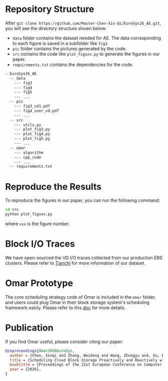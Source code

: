 # Repository Structure

After `git clone https://github.com/Master-Chen-Xin-Qi/EuroSys26_AE.git`, you will see the directory structure shown below:

- `data` folder contains the dataset needed for AE. The data corresponding to each figure is saved in a subfolder like `fig3`.
- `pic` folder contains the pictures generated by the code.
- `src` contains the code like `plot_figxxx.py` to generate the figures in our paper.
- `requirements.txt` contains the dependencies for the code.

```txt
- EuroSys26_AE
  -- data
    --- fig3
    --- fig4
    --- fig5
    --- ...
  -- pic
    --- fig3_vd1.pdf
    --- fig4_user_vd.pdf
    --- ...
  -- src
    --- utils.py
    --- plot_fig3.py
    --- plot_fig4.py
    --- plot_fig5.py
    --- ...
  -- omar
    --- algorithm
    --- cpp_code
    --- ...
  -- requirements.txt
```

# Reproduce the Results

To reproduce the figures in our paper, you can run the following command:

```bash
cd src
python plot_figxxx.py
```

where `xxx` is the figure number.

# Block I/O Traces

We have open-sourced the VD I/O traces collected from our production EBS clusters. Please refer to [Tianchi](https://tianchi.aliyun.com/dataset/210122) for more information of our dataset.

# Omar Prototype

The core scheduling strategy code of Omar is included in the `omar` folder, and users could plug Omar in their block storage system's scheduling framework easily. Please refer to this [doc](./omar/docs/README.md) for more details.

# Publication

If you find Omar useful, please consider citing our paper:

```bibtex
@inproceedings{Omar2026EuroSys,
  author = {Chen, Xinqi and Zhang, Weidong and Wang, Zhongyu and, Xu, Erci and Zhang, Xiaolu and Wu, Dong and Wu, Junping and Wu, Haonan and Lu, Ruiming and Song, Yaheng and Hu, Chaolei and Ding, Lijun and Xue, Guangtao and Lee, Patrick P. C.},
  title = {Scheduling Cloud Block Storage Proactively and Reactively with Omar},
  booktitle = {Proceedings of the 21st European Conference on Computer Systems (EuroSys)},
  year = {2026},
}
```
